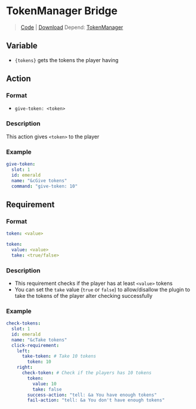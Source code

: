 # TokenManager Bridge
> [Code](https://github.com/BetterGUI-MC/TokenManagerBridge/) | [Download](https://ci.codemc.io/job/BetterGUI-MC/view/Addon/job/TokenManagerBridge/)
> Depend: [TokenManager](https://www.spigotmc.org/resources/tokenmanager.8610/)

## Variable
* `{tokens}` gets the tokens the player having

## Action

### Format
* `give-token: <token>`

### Description
This action gives `<token>` to the player

### Example
```yaml
give-token:
  slot: 1
  id: emerald
  name: "&cGive tokens"
  command: "give-token: 10"
```

## Requirement

### Format
```yaml
token: <value>
```
```yaml
token:
  value: <value>
  take: <true/false>
```

### Description
* This requirement checks if the player has at least `<value>` tokens
* You can set the `take` value (`true` or `false`) to allow/disallow the plugin to take the tokens of the player alter checking successfully

### Example
```yaml
check-tokens:
  slot: 1
  id: emerald
  name: "&cTake tokens"
  click-requirement:
    left:
      take-token: # Take 10 tokens
        token: 10
    right:
      check-token: # Check if the players has 10 tokens
        token:
          value: 10
          take: false
        success-action: "tell: &a You have enough tokens"
        fail-action: "tell: &a You don't have enough tokens"
```